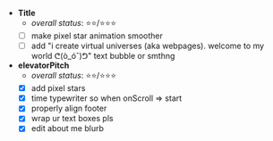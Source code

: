 - **Title**
    - *overall status*: ⭐⭐/⭐⭐⭐
    - [ ] make pixel star animation smoother
    - [ ] add "i create virtual universes (aka webpages). welcome to my world ᕦ(ò_óˇ)ᕤ" text bubble or smthng

- **elevatorPitch**
    - *overall status*: ⭐⭐/⭐⭐⭐
    - [x] add pixel stars
    - [x] time typewriter so when onScroll => start
    - [x] properly align footer
    - [X] wrap ur text boxes pls
    - [x] edit about me blurb